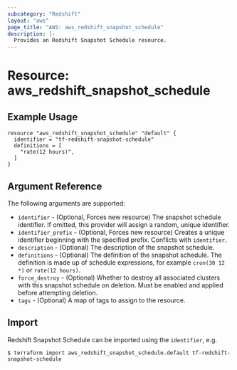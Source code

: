 ```yaml
---
subcategory: "Redshift"
layout: "aws"
page_title: "AWS: aws_redshift_snapshot_schedule"
description: |-
  Provides an Redshift Snapshot Schedule resource.
---
```


# Resource: aws_redshift_snapshot_schedule

## Example Usage

```hcl
resource "aws_redshift_snapshot_schedule" "default" {
  identifier = "tf-redshift-snapshot-schedule"
  definitions = [
    "rate(12 hours)",
  ]
}
```

## Argument Reference

The following arguments are supported:

* `identifier` - (Optional, Forces new resource) The snapshot schedule identifier. If omitted, this provider will assign a random, unique identifier.
* `identifier_prefix` - (Optional, Forces new resource) Creates a unique
identifier beginning with the specified prefix. Conflicts with `identifier`.
* `description` - (Optional) The description of the snapshot schedule.
* `definitions` - (Optional) The definition of the snapshot schedule. The definition is made up of schedule expressions, for example `cron(30 12 *)` or `rate(12 hours)`.
* `force_destroy` - (Optional) Whether to destroy all associated clusters with this snapshot schedule on deletion. Must be enabled and applied before attempting deletion.
* `tags` - (Optional) A map of tags to assign to the resource.

## Import

Redshift Snapshot Schedule can be imported using the `identifier`, e.g.

```
$ terraform import aws_redshift_snapshot_schedule.default tf-redshift-snapshot-schedule
```
